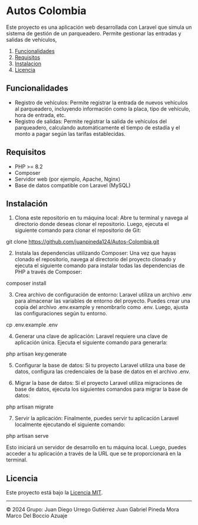# Autos Colombia

Este proyecto es una aplicación web desarrollada con Laravel que simula un sistema de gestión de un parqueadero. Permite gestionar las entradas y salidas de vehículos, 

1. [Funcionalidades](#funcionalidades)
2. [Requisitos](#requisitos)
3. [Instalacion](#instalación)
4. [Licencia](#licencia)

## Funcionalidades

- Registro de vehículos: Permite registrar la entrada de nuevos vehículos al parqueadero, incluyendo información como la placa, tipo de vehículo, hora de entrada, etc.
- Registro de salidas: Permite registrar la salida de vehículos del parqueadero, calculando automáticamente el tiempo de estadía y el monto a pagar según las tarifas establecidas.

## Requisitos

- PHP >= 8.2
- Composer
- Servidor web (por ejemplo, Apache, Nginx)
- Base de datos compatible con Laravel (MySQL)

## Instalación

1. Clona este repositorio en tu máquina local: Abre tu terminal y navega al directorio donde deseas clonar el repositorio. Luego, ejecuta el siguiente comando para clonar el repositorio de Git:

git clone https://github.com/juanpineda124/Autos-Colombia.git


2. Instala las dependencias utilizando Composer: Una vez que hayas clonado el repositorio, navega al directorio del proyecto clonado y ejecuta el siguiente comando para instalar todas las dependencias de PHP a través de Composer:

composer install

3. Crea archivo de configuración de entorno: Laravel utiliza un archivo  .env para almacenar las variables de entorno del proyecto. Puedes crear una copia del archivo .env.example y renombrarlo como .env. Luego, ajusta las configuraciones según tu entorno.

cp .env.example .env

4. Generar una clave de aplicación: Laravel requiere una clave de aplicación única. Ejecuta el siguiente comando para generarla:

php artisan key:generate

5. Configurar la base de datos: Si tu proyecto Laravel utiliza una base de datos, configura las credenciales de la base de datos en el archivo   .env.

6. Migrar la base de datos: Si el proyecto Laravel utiliza migraciones de base de datos, ejecuta los siguientes comandos para migrar la base de datos:

php artisan migrate

7. Servir la aplicación: Finalmente, puedes servir tu aplicación Laravel localmente ejecutando el siguiente comando:

php artisan serve

Esto iniciará un servidor de desarrollo en tu máquina local. Luego, puedes acceder a tu aplicación a través de la URL que se te proporcionará en la terminal.

## Licencia

Este proyecto está bajo la [Licencia MIT](LICENSE).

---
© 2024 Grupo:
Juan Diego Urrego Gutiérrez
Juan Gabriel Pineda Mora
Marco Del Boccio Azuaje 




